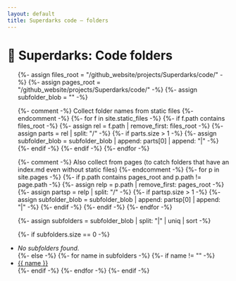 ```yaml
---
layout: default
title: Superdarks code — folders
---
```


# 📁 Superdarks: Code folders

<ul>
{%- assign files_root  = "/github_website/projects/Superdarks/code/" -%}
{%- assign pages_root  = "/github_website/projects/Superdarks/code/" -%}
{%- assign subfolder_blob = "" -%}

{%- comment -%} Collect folder names from static files {%- endcomment -%}
{%- for f in site.static_files -%}
  {%- if f.path contains files_root -%}
    {%- assign rel = f.path | remove_first: files_root -%}
    {%- assign parts = rel | split: "/" -%}
    {%- if parts.size > 1 -%}
      {%- assign subfolder_blob = subfolder_blob | append: parts[0] | append: "|" -%}
    {%- endif -%}
  {%- endif -%}
{%- endfor -%}

{%- comment -%} Also collect from pages (to catch folders that have an index.md even without static files) {%- endcomment -%}
{%- for p in site.pages -%}
  {%- if p.path contains pages_root and p.path != page.path -%}
    {%- assign relp = p.path | remove_first: pages_root -%}
    {%- assign partsp = relp | split: "/" -%}
    {%- if partsp.size > 1 -%}
      {%- assign subfolder_blob = subfolder_blob | append: partsp[0] | append: "|" -%}
    {%- endif -%}
  {%- endif -%}
{%- endfor -%}

{%- assign subfolders = subfolder_blob | split: "|" | uniq | sort -%}

{%- if subfolders.size == 0 -%}
  <li><em>No subfolders found.</em></li>
{%- else -%}
  {%- for name in subfolders -%}
    {%- if name != "" -%}
      <li><a href="{{ pages_root | append: name | append: '/' | relative_url }}">{{ name }}</a></li>
    {%- endif -%}
  {%- endfor -%}
{%- endif -%}
</ul>
